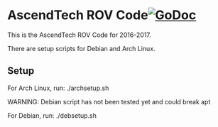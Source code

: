 # AscendTech ROV Code[![GoDoc](https://godoc.org/github.com/AscendTech4H/AscendTechROV?status.svg)](https://godoc.org/github.com/AscendTech4H/AscendTechROV)
This is the AscendTech ROV Code for 2016-2017.

There are setup scripts for Debian and Arch Linux.
## Setup
For Arch Linux, run: ./archsetup.sh


WARNING: Debian script has not been tested yet and could break apt

For Debian, run: ./debsetup.sh
